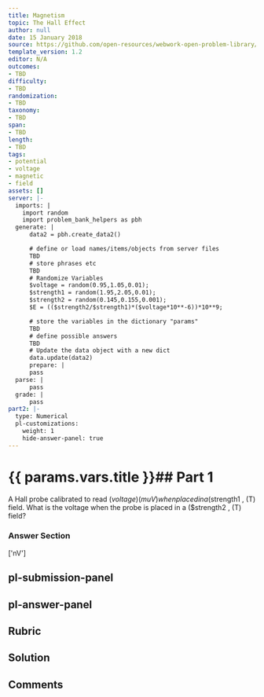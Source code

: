 ```yaml
---
title: Magnetism
topic: The Hall Effect
author: null
date: 15 January 2018
source: https://github.com/open-resources/webwork-open-problem-library/tree/master/Contrib/BrockPhysics/College_Physics_Urone/22.Magnetism/22-06.The_Hall_Effect/NU_U17_22_06_006.pg
template_version: 1.2
editor: N/A
outcomes:
- TBD
difficulty:
- TBD
randomization:
- TBD
taxonomy:
- TBD
span:
- TBD
length:
- TBD
tags:
- potential
- voltage
- magnetic
- field
assets: []
server: |-
  imports: |
    import random
    import problem_bank_helpers as pbh
  generate: |
      data2 = pbh.create_data2()

      # define or load names/items/objects from server files
      TBD
      # store phrases etc
      TBD
      # Randomize Variables
      $voltage = random(0.95,1.05,0.01);
      $strength1 = random(1.95,2.05,0.01);
      $strength2 = random(0.145,0.155,0.001);
      $E = (($strength2/$strength1)*($voltage*10**-6))*10**9;

      # store the variables in the dictionary "params"
      TBD
      # define possible answers
      TBD
      # Update the data object with a new dict
      data.update(data2)
      prepare: |
      pass
  parse: |
      pass
  grade: |
      pass
part2: |-
  type: Numerical
  pl-customizations:
    weight: 1
    hide-answer-panel: true
---
```


# {{ params.vars.title }}## Part 1 
A Hall probe calibrated to read ($voltage) (muV) when placed in a ($strength1 , (T) field. What is the voltage when the probe is placed in a ($strength2 , (T) field? 


### Answer Section 
['nV']

## pl-submission-panel 


## pl-answer-panel 


## Rubric 


## Solution 


## Comments 


